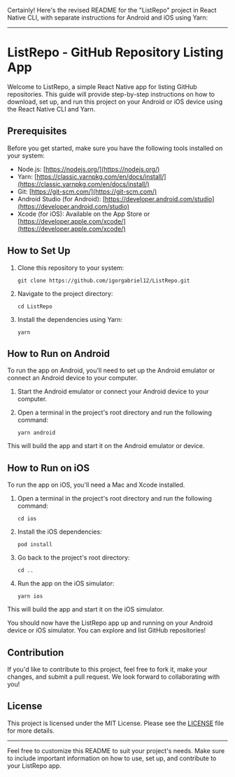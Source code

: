 Certainly! Here's the revised README for the "ListRepo" project in React Native CLI, with separate instructions for Android and iOS using Yarn:

---

# ListRepo - GitHub Repository Listing App

Welcome to ListRepo, a simple React Native app for listing GitHub repositories. This guide will provide step-by-step instructions on how to download, set up, and run this project on your Android or iOS device using the React Native CLI and Yarn.

## Prerequisites

Before you get started, make sure you have the following tools installed on your system:

- Node.js: [https://nodejs.org/](https://nodejs.org/)
- Yarn: [https://classic.yarnpkg.com/en/docs/install/](https://classic.yarnpkg.com/en/docs/install/)
- Git: [https://git-scm.com/](https://git-scm.com/)
- Android Studio (for Android): [https://developer.android.com/studio](https://developer.android.com/studio)
- Xcode (for iOS): Available on the App Store or [https://developer.apple.com/xcode/](https://developer.apple.com/xcode/)

## How to Set Up

1. Clone this repository to your system:

   ```
   git clone https://github.com/igorgabriel12/ListRepo.git
   ```

2. Navigate to the project directory:

   ```
   cd ListRepo
   ```

3. Install the dependencies using Yarn:

   ```
   yarn
   ```

## How to Run on Android

To run the app on Android, you'll need to set up the Android emulator or connect an Android device to your computer.

1. Start the Android emulator or connect your Android device to your computer.

2. Open a terminal in the project's root directory and run the following command:

   ```
   yarn android
   ```

This will build the app and start it on the Android emulator or device.

## How to Run on iOS

To run the app on iOS, you'll need a Mac and Xcode installed.

1. Open a terminal in the project's root directory and run the following command:

   ```
   cd ios
   ```

2. Install the iOS dependencies:

   ```
   pod install
   ```

3. Go back to the project's root directory:

   ```
   cd ..
   ```

4. Run the app on the iOS simulator:

   ```
   yarn ios
   ```

This will build the app and start it on the iOS simulator.

You should now have the ListRepo app up and running on your Android device or iOS simulator. You can explore and list GitHub repositories!

## Contribution

If you'd like to contribute to this project, feel free to fork it, make your changes, and submit a pull request. We look forward to collaborating with you!

## License

This project is licensed under the MIT License. Please see the [LICENSE](LICENSE) file for more details.

---

Feel free to customize this README to suit your project's needs. Make sure to include important information on how to use, set up, and contribute to your ListRepo app.
